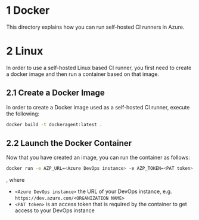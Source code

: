 # 1 Docker

This directory explains how you can run self-hosted CI runners in Azure.

# 2 Linux

In order to use a self-hosted Linux based CI runner, you first need to create a docker image and then run
a container based on that image.

## 2.1 Create a Docker Image

In order to create a Docker image used as a self-hosted CI runner, execute the following:

```bash
docker build -t dockeragent:latest .
```

## 2.2 Launch the Docker Container

Now that you have created an image, you can run the container as follows:

```bash
docker run -e AZP_URL=<Azure DevOps instance> -e AZP_TOKEN=<PAT token> -e AZP_AGENT_NAME=mydockeragent dockeragent:latest --once
```

, where
* `<Azure DevOps instance>` the URL of your DevOps instance, e.g. `https://dev.azure.com/<ORGANIZATION NAME>`
* `<PAT token>` is an access token that is required by the container to get access to your DevOps instance

